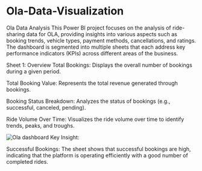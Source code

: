 # Ola-Data-Visualization
Ola Data Analysis
This Power BI project focuses on the analysis of ride-sharing data for OLA, providing insights into various aspects such as booking trends, vehicle types, payment methods, cancellations, and ratings. The dashboard is segmented into multiple sheets that each address key performance indicators (KPIs) across different areas of the business.

Sheet 1: Overview
Total Bookings: Displays the overall number of bookings during a given period.

Total Booking Value: Represents the total revenue generated through bookings.

Booking Status Breakdown: Analyzes the status of bookings (e.g., successful, canceled, pending).

Ride Volume Over Time: Visualizes the ride volume over time to identify trends, peaks, and troughs.

![Ola dashboard](https://github.com/user-attachments/assets/0d835198-654b-4031-bb52-6f5d430c066d)
Key Insight:

Successful Bookings: The sheet shows that successful bookings 
are high, indicating that the platform is operating 
efficiently with a good number of completed rides.
